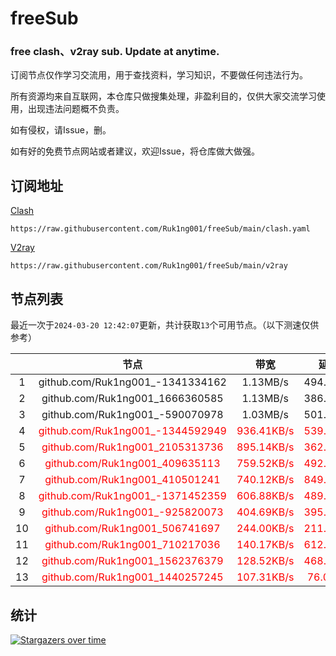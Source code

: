 # freeSub
### free clash、v2ray sub. Update at anytime.

订阅节点仅作学习交流用，用于查找资料，学习知识，不要做任何违法行为。

所有资源均来自互联网，本仓库只做搜集处理，非盈利目的，仅供大家交流学习使用，出现违法问题概不负责。

如有侵权，请Issue，删。

如有好的免费节点网站或者建议，欢迎Issue，将仓库做大做强。

## 订阅地址
[Clash](https://raw.githubusercontent.com/Ruk1ng001/freeSub/main/clash.yaml)
```
https://raw.githubusercontent.com/Ruk1ng001/freeSub/main/clash.yaml
```
[V2ray](https://raw.githubusercontent.com/Ruk1ng001/freeSub/main/v2ray)
```
https://raw.githubusercontent.com/Ruk1ng001/freeSub/main/v2ray
```

## 节点列表

最近一次于`2024-03-20 12:42:07`更新，共计获取`13`个可用节点。（以下测速仅供参考）

|  | 节点 | 带宽 | 延迟 |
|:-:|:--:|:--:|:--:|
 | 1 | github.com/Ruk1ng001_-1341334162 | 1.13MB/s | 494.00ms |
 | 2 | github.com/Ruk1ng001_1666360585 | 1.13MB/s | 386.00ms |
 | 3 | github.com/Ruk1ng001_-590070978 | 1.03MB/s | 501.00ms |
 | 4 | <font color=red>github.com/Ruk1ng001_-1344592949</font> | <font color=red>936.41KB/s</font> | <font color=red>539.00ms</font> |
 | 5 | <font color=red>github.com/Ruk1ng001_2105313736</font> | <font color=red>895.14KB/s</font> | <font color=red>362.00ms</font> |
 | 6 | <font color=red>github.com/Ruk1ng001_409635113</font> | <font color=red>759.52KB/s</font> | <font color=red>492.00ms</font> |
 | 7 | <font color=red>github.com/Ruk1ng001_410501241</font> | <font color=red>740.12KB/s</font> | <font color=red>849.00ms</font> |
 | 8 | <font color=red>github.com/Ruk1ng001_-1371452359</font> | <font color=red>606.88KB/s</font> | <font color=red>489.00ms</font> |
 | 9 | <font color=red>github.com/Ruk1ng001_-925820073</font> | <font color=red>404.69KB/s</font> | <font color=red>395.00ms</font> |
 | 10 | <font color=red>github.com/Ruk1ng001_506741697</font> | <font color=red>244.00KB/s</font> | <font color=red>211.00ms</font> |
 | 11 | <font color=red>github.com/Ruk1ng001_710217036</font> | <font color=red>140.17KB/s</font> | <font color=red>612.00ms</font> |
 | 12 | <font color=red>github.com/Ruk1ng001_1562376379</font> | <font color=red>128.52KB/s</font> | <font color=red>468.00ms</font> |
 | 13 | <font color=red>github.com/Ruk1ng001_1440257245</font> | <font color=red>107.31KB/s</font> | <font color=red>76.00ms</font> |


## 统计

[![Stargazers over time](https://starchart.cc/Ruk1ng001/freeSub.svg)](https://starchart.cc/Ruk1ng001/freeSub)